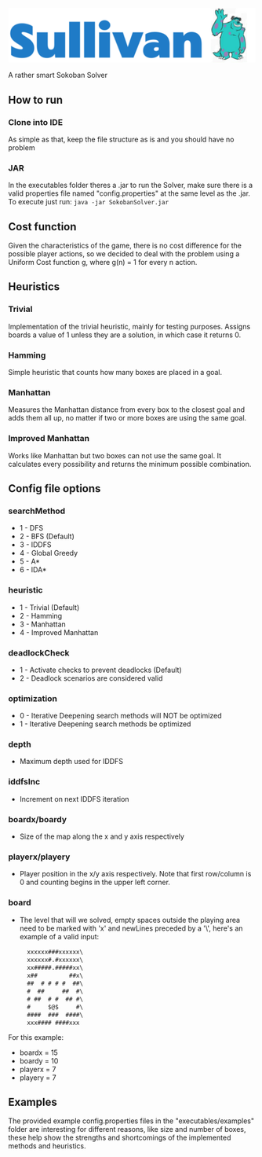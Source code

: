 ![Alt text](sulley.png?raw=true "Sullivan")

A rather smart Sokoban Solver

## How to run
### Clone into IDE
As simple as that, keep the file structure as is and you should have no problem
### JAR
In the executables folder theres a .jar to run the Solver, make sure there is a valid properties file named "config.properties" at the same level as the .jar. To execute just run:
`java -jar SokobanSolver.jar`
## Cost function
Given the characteristics of the game, there is no cost difference for the possible player actions, so we decided to deal with the problem using a Uniform Cost function g, where g(n) = 1 for every n action.
## Heuristics
### Trivial
Implementation of the trivial heuristic, mainly for testing purposes. Assigns boards a value of 1 unless they are a solution, in which case it returns 0.
### Hamming
Simple heuristic that counts how many boxes are placed in a goal.
### Manhattan 
Measures the Manhattan distance from every box to the closest goal and adds them all up, no matter if two or more boxes are using the same goal.
### Improved Manhattan
Works like Manhattan but two boxes can not use the same goal. It calculates every possibility and returns the minimum possible combination.
## Config file options
### searchMethod
- 1 - DFS
- 2 - BFS (Default)
- 3 - IDDFS
- 4 - Global Greedy
- 5 - A*
- 6 - IDA*

### heuristic
- 1 - Trivial (Default)
- 2 - Hamming
- 3 - Manhattan
- 4 - Improved Manhattan

### deadlockCheck
- 1 - Activate checks to prevent deadlocks (Default)
- 2 - Deadlock scenarios are considered valid

### optimization
- 0 - Iterative Deepening search methods will NOT be optimized
- 1 - Iterative Deepening search methods be optimized

### depth
- Maximum depth used for IDDFS
### iddfsInc
- Increment on next IDDFS iteration

### boardx/boardy
- Size of the map along the x and y axis respectively
### playerx/playery
- Player position in the x/y axis respectively. Note that first row/column is 0 and counting begins in the upper left corner.
### board
- The level that will we solved, empty spaces outside the playing area need to be marked with 'x' and newLines preceded by a '\\', here's an example of a valid input:<br>
        
        xxxxxx###xxxxxx\
        xxxxxx#.#xxxxxx\
        xx#####.#####xx\
        x##         ##x\
        ##  # # # #  ##\
        #  ##     ##  #\
        # ##  # #  ## #\
        #     $@$     #\
        ####  ###  ####\
        xxx#### ####xxx 
For this example:<br>
- boardx = 15
- boardy = 10
- playerx = 7
- playery = 7

## Examples
The provided example config.properties files in the "executables/examples" folder are interesting for different reasons, like size and number of boxes, these help show the strengths and shortcomings of the implemented methods and heuristics.
